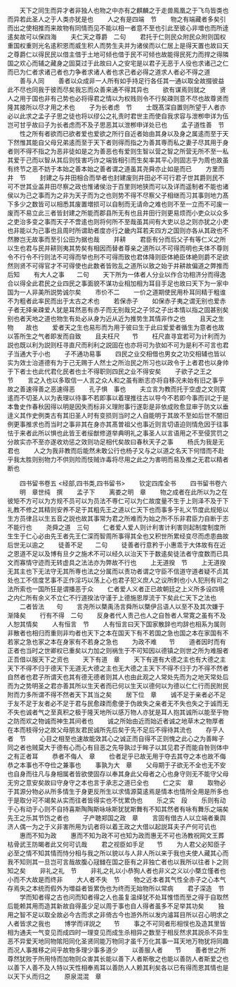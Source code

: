 <!-- { "loadSidebar": true } -->
　　天下之同生而异才者非独人也物之中亦有之麒麟之于走兽鳯凰之于飞鸟皆类也而异若此圣人之于人类亦犹是也
　　人之有是四端　节
　　物之有端藏者多矣引而出之使相推而来故物有同情而见不能以相一者意不至也引此至彼心非増也而所逹逺矣故可以保四海
　　夫仁天之尊爵　二句
　　君托于仁则民众附民众附则国权重国权重则光名逺积恩而威生积人而势生夫并为诸侯而以仁居上是得天置也故曰天之尊爵仁以得民民以借主借于土地可倾也借于民不可倾也故能得民死力而捍之得隣国之欢心而辅之藏身之固莫过于此故曰人之安宅是以君子无恶于人役也求诸己之仁而已为仁者求诸己者也力争者求诸人者也求己者必得之道求人者必不得之道
　　善与人同
　　善者以众成非一人所有如手持足行各任其一通以取全故掇彼益此不尽也同我于彼而尽矣我忘而众善来通不得其异也
　　欲有谋焉则就之
　　贤人之用于国也非有己势也必将得君之情以为权贱则令不行矣疎则意不尽也故尊贤而隆其接所以尽才用之术也
　　子为长者虑　节
　　士既髙深自置则所望于人者亦必以此求之孟子子思之徒也将以缪公之礼责时君世主而使自我求容与泄栁申详为伍岂可甘乎故曰子为长者虑而不及子思恶其以泄栁申详处已也
　　孟子道性善　节
　　性之所有者欲而已欲者爱也爱欲之所行自近者始由其身以及身之属逺而至于天下然惟其能自父母兄弟逺而至于天下者则得而指之为善其専而私之妻子尽其用于身者则不得不指之为恶非徒如是之为善恶也有爱则生智以营之智之所营无所不至一私其爱于己而以智从其后则忮害巧诈之端皆相引而生矣率其平心则固志乎为周也故虽有终节之恶不妨于本始之善本始之善者谓之道虽其尧舜亦止如是而已
　　方里而井　节
　　封建之与井田相合而举者也封建废则井田必不可行君子世其爵则民不可不世其业盖井田尽察之政也惟诸侯治于百里则地狭而可以及详而遥制者不能也诸侯以为己之事而为之非为天子而为之也则势不得不尽察父子相继而习其事则地力髙下多少之数皆可以相悉其废置増损可以自制而无请命之难也则不至一立而不可废一废而不易立此三者皆封建之所能而郡县所无有也且井田行则更易烦而小吏众以众多之吏治多变之事而天子不啻逺也则将何所不至哉虽其间有大吏以总之则亦犹之小吏也非能以为己事也且周时所谓助者度亦行之畿内耳若夫四方之国则亦各从其政也不然滕岂无故事而至引公田为据也哉
　　并耕
　　君臣有分而后父子有等仁义之所以生也君与民并耕则夷其势矣有相因而替者尊亲之道所以不可得而明也夫体不尊则令不行令不行则法不可得而举也刑不可得而致也君体降则臣体絶臣体絶则爵不足欲然则贤不可得官才不可得使也此数者皆败乱之道所以致之始于并耕故偏道之弊推而后知
　　有大人之事　　二句
　　天下所为一体者人分业以作合功相济分而得逸合以得全此君民之业四民之事面貌不谋功业相加相为耳目手足也故曰天下为一家中国为一人非美所説势诚尔矣
　　市价不二
　　一价之道期使民用朴耳同精于粗谁不为粗者此率民而出于太古之术也
　　若保赤子
　　如保赤子夷之谓无别也爱赤子者无择亲疎爱人犹是耳然恶有赤子而无别哉兄之子邻之子出本情以指之固甚别矣别也者天地之道也物生有处必从身为近从近为推势生其情非作之也
　　且天之生物　　故也
　　爱者天之生也易形而为用于彼曰生于此曰爱爱者循生为意者也故以答所生之气者即发而自致
　　且夫枉尺　　节
　　枉尺直寻宜若可为计利而为説也既以利为説则枉寻直尺而利利之説固在也亦将可为欤如不可为是利不可言也君子当通大于小也
　　子不通功易事
　　四民之业交相借也男女之功交相辅也皆以实为效士治道德有为于己无赐于人然士之所治民之所习也以政令于上者君也以身帅于下者士也此代君化民者也士不得职则四民之业不得安矣
　　子欲子之王之　　节
　　言之入也以多取信一人言之众人和之虽有断志亦将自移况未始有旧之事乎故之善速得善之恶速得恶
　　孔子惧　事也
　　夫立言为教而托于空虚之文则寛逺而不切圣人以为表理以待事不若即事以着理推往古以导今不若即今事而训之于是本鲁史作春秋因得以明是因失而标非义理附事行遂彰是非依成败愈显审于防文以垂逹义其作史例类古有其旧圣人时有变损则当时之人自能明于其故不至如后世不闇旧例更事推求也而当时之事非其在身亦其髙曽祖父也事近则言切语迫则情危因于往事怯于来者此所以惧也此皆王者绥猷修道举典明礼之事圣人以言语用之不至侵赏罚之分故实亦不至亦遂收劝惩之效则功足相代矣故曰春秋天子之事
　　杨氏为我是无君也
　　人之为我非教而后能然未敢公行也杨子又与之以道之名天下何惜而不赴乎我太胜则别物力不供则险而忮贼诈毒将尽用之此之为害明而易及推之无君以精者断也

　　四书留书卷五
<经部,四书类,四书留书>
　　钦定四库全书
　　四书留书卷六
　　明　章世纯　撰
　　孟子下
　　离娄之明　章
　　物之成者在此所以为之在彼矩不方可以为方规不员可以为员法不専仁可以为仁故度量不生于上则泽不及于下礼教不修之其精则安养不足于其粗先王之道以仁天下也而事多于礼义节度此规矩以生方员律吕以生五音之説也故其事常为君之所难而为始之所不乐非君臣力自断于志不能行也
　　尧舜之道　三句
　　仁者爱人爱人则计利害计利害则起制度制度所生生于仁心必由先王者先王仁深而智周所事得其全也又积世所累经变尽而虑患曲故后世无以逾之
　　徒善不足　　二句
　　徒善者行意矜于小惠乖于大体故有在近之恩道不足以及博有旦夕之施术不可以经久以治天下于数逺矣徒法者守度数而已具文而寡情守迹而无转虚具之法法亦为弊故不行也
　　上无道揆　节
　　上无道揆无其主也下无法守无其所専也法之分属而以责功者谓之守臣不信道守道者疑不贞其处也工不信度艺事不正作淫巧以荡上心也君子犯义庶人之议所刺也小人犯刑有司之法所索也一国所狂是谓播恶于众
　　仁者爱人义者正已故朝廷之上义所多设四境之内仁所有余义不立仁不行道揆法守谨于上德施恩厚流于下矣此仁天下之法也
　　二者皆法　　句
　　言尧所以槩禹汤言舜所以槩伊吕语人以至不及其次嫌于渐降矣
　　行有不得　二句
　　反身者代人责己也人之自咎者人常寛之虽有不及人恕其情矣
　　人有恒言　节
　　人有恒言曰天下国家散辞也均辞也相系为属则非散者也相归而重则非均者也天下之本在国天下有不若国之急也国之本在家国有不若家之急也家之本在身家有不若身之急也
　　为政不难　　节
　　道者因时而有正者也当时之世卿权已重矣以力加之则祸生于不可知因以德镇之则世之所为难服者正吾借以服天下之资也
　　天下有道　章
　　天下有道有大德之主也有大德之主天下不得不归于德天下无道无大德之主也无大德之主天下不得不归于力不得不然者自然者也君子所谓天也其有德无德者则其人也由此观之人常处先而为之地天常处后而为之势明圣之君亦善其所以生天者而已何以生天以德何以为德以仁仁行而民附民附而力多所谓不得不然者天下其当之矣
　　居下位　章
　　诚不足于亲者必不足于友不足于友者必不足于君与民愈疎而愈便于伪故失之亲者无不失也失之于诚而无不失也诚者气之至真积之极于隆天地所以感万物人亦犹是耳人抱其诚所以能至乎物之防而欢之物诚而神生其间者也
　　诚之所始由近而始近者诚之地草木之物厚者在本而枝得分之故父母朋友君民诚所先后矣于先不足后不得待其流也
　　存乎人者　节
　　心目之相至也速故能效其心之诚正而自得不正则愧之此心之为善眸子同之者也贼莫大于德有心而心有目恶之先导孰过于眸子以其见君子而能自咎则体中之有正者耳
　　恭者不侮人　章
　　俭者足乎已故无用于夺去其夺之本也故不侮恭之本事也不夺俭之兼事也
　　事孰为大　章
　　父母期于子欲无不全也无不安也自身而往凡与身相属者皆欲使固存以奉其身此父母者之心也身守则无不能守父母无穷之意安矣故曰守身守之本也言于承志之道已全也
　　仁之实　章
　　取物必于其源分物必从所多情生于身更反所生以求情源莫逺焉是情本也情所全用是所多也于是取分可不竭矣从实而往者皆得实也不忧累伪也
　　乐之实　段
　　乐则有动于心有动于心则不自持喜斯陶陶斯咏咏斯犹犹斯舞有不知其然者有咏有舞乐之端矣先王之乐其节饬之者也
　　子产聴郑国之政　章
　　言固有借古人以立端者乗舆济人偶一为之于义非害所用为讥者将以着王政之大借以起説耳夫子产何可讥也
　　惠而不知为政
　　惠而不知为政不可也知为政而惠无不可也汤教祝网文王葬枯骨武王防暍者此又何可讥哉
　　君之视臣如手足　　节
　　为人君父必知臣子必至之情不知其情而恃分相与我之所以貌以与人非人所以来于我也夫使人藏其心而我不知则其一旦岂可言哉故腹心冦雠在国之臣有之非独亡者也以我所以往者卜之则知之矣
　　非礼之礼　节
　　非礼之礼以小恭狥人者也非义之义以小槩立慬者也小而不大故是而终非
　　大人者不失　节
　　物之近本者其气性全赤子之心本气存焉失之本统而假外为増益者皆累伪也为终而无始物所以常病
　　君子深造　节
　　学而知者得之古也问而知者得之人也虽复温绎犹不处耳惟悟而至之得于自取然后能赖其用而造其新故自得虽少足以周于事也自人得者虽多不足举其功矣
　　独用之智不足以取全故必今古而求之非倚古今也游外所以发内濬耳目所以召心明求之人者皆求之我也
　　博学而详説之　　节
　　事之不可同者形相悮也及造其里皆相为通夫一气变见而成四时一理变见而成生杀相异之数至于相反然求其説杀不异生恶不异爱天地同物隂阳同化圣贤同能万物同才虽千万化其事一耳天地万物犹将同趣而况人事推移之间乎故物多理少事多道少
　　以善服人者　　节
　　善者世之所尊然犹败于所用恃而加物则众害其长能以善下人者斯敬之也能以善防人者斯爱之也以善下人善不及人特以天性相奉焉耳以善防人人赖其利矣各以已有得而恩其情也是以天下乆而归之
　　原泉混混　章
